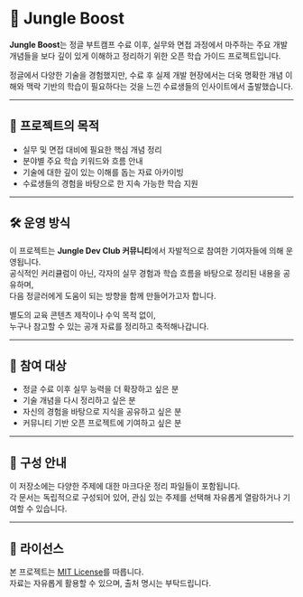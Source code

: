 # 🧭 Jungle Boost

**Jungle Boost**는 정글 부트캠프 수료 이후, 실무와 면접 과정에서 마주하는 주요 개발 개념들을 보다 깊이 있게 이해하고 정리하기 위한 오픈 학습 가이드 프로젝트입니다.

정글에서 다양한 기술을 경험했지만, 수료 후 실제 개발 현장에서는 더욱 명확한 개념 이해와 맥락 기반의 학습이 필요하다는 것을 느낀 수료생들의 인사이트에서 출발했습니다.

---

## 🎯 프로젝트의 목적

- 실무 및 면접 대비에 필요한 핵심 개념 정리
- 분야별 주요 학습 키워드와 흐름 안내
- 기술에 대한 깊이 있는 이해를 돕는 자료 아카이빙
- 수료생들의 경험을 바탕으로 한 지속 가능한 학습 지원

---

## 🛠 운영 방식

이 프로젝트는 **Jungle Dev Club 커뮤니티**에서 자발적으로 참여한 기여자들에 의해 운영됩니다.  
공식적인 커리큘럼이 아닌, 각자의 실무 경험과 학습 흐름을 바탕으로 정리된 내용을 공유하며,  
다음 정글러에게 도움이 되는 방향을 함께 만들어가고자 합니다.

별도의 교육 콘텐츠 제작이나 수익 목적 없이,  
누구나 참고할 수 있는 공개 자료를 정리하고 축적해나갑니다.

---

## 👤 참여 대상

- 정글 수료 이후 실무 능력을 더 확장하고 싶은 분
- 기술 개념을 다시 정리하고 싶은 분
- 자신의 경험을 바탕으로 지식을 공유하고 싶은 분
- 커뮤니티 기반 오픈 프로젝트에 기여하고 싶은 분

---

## 📖 구성 안내

이 저장소에는 다양한 주제에 대한 마크다운 정리 파일들이 포함됩니다.  
각 문서는 독립적으로 구성되어 있어, 관심 있는 주제를 선택해 자유롭게 열람하거나 기여할 수 있습니다.

---

## 📄 라이선스

본 프로젝트는 [MIT License](LICENSE)를 따릅니다.  
자료는 자유롭게 활용할 수 있으며, 출처 명시는 부탁드립니다.
